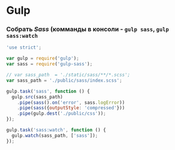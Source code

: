 # Gulp 

### Собрать *Sass* (комманды в консоли - `gulp sass`, `gulp sass:watch`
```js
'use strict';

var gulp = require('gulp');
var sass = require('gulp-sass');

// var sass_path  = './static/sass/**/*.scss';
var sass_path = './public/sass/index.scss';

gulp.task('sass', function () {
  gulp.src(sass_path)
    .pipe(sass().on('error', sass.logError))
    .pipe(sass({outputStyle: 'compressed'}))
    .pipe(gulp.dest('./public/css'));
});

gulp.task('sass:watch', function () {
  gulp.watch(sass_path, ['sass']);
});

```
